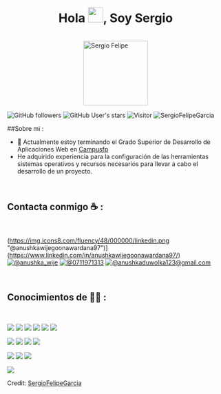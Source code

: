 

<h1 align="center">Hola <img src="https://media.giphy.com/media/hvRJCLFzcasrR4ia7z/giphy.gif" width="35">, Soy Sergio</h1>
<br>

 <div class="foto">
       <img src="![FotoPerfilSergio (2)](https://github.com/SergioFelipeGarcia/SergioFelipeGarcia/assets/117982855/b91698ae-240b-49ec-ac4a-5d150224c5aa)" width="150" alt="Sergio Felipe" style="display: block; margin: 0 auto;">
  </div> 




![GitHub followers](https://img.shields.io/github/followers/SergioFelipeGarcia?style=social) ![GitHub User's stars](https://img.shields.io/github/stars/SergioFelipeGarcia?style=social) ![Visitor](https://visitor-badge.laobi.icu/badge?page_id=SergioFelipeGarcia.repoName) <img src="https://komarev.com/ghpvc/?username=SergioFelipeGarcia" alt="SergioFelipeGarcia" />

##Sobre mi :

- 🏢 Actualmente estoy terminando el Grado Superior de Desarrollo de Aplicaciones Web en [Campusfp](https://campusfp.es/)
- He adquirido experiencia para la configuración de las herramientas sistemas operativos y recursos necesarios para llevar a cabo el desarrollo de un proyecto.

<br>

## Contacta conmigo ☕ :

<br>

(https://img.icons8.com/fluency/48/000000/linkedin.png "@anushkawijegoonawardana97")](https://www.linkedin.com/in/anushkawijegoonawardana97/) [![@anushka_wije](https://img.icons8.com/fluency/48/000000/twitter-squared.png "@anushka_wije")](https://twitter.com/anushka_wije) [![@0711971313](https://img.icons8.com/fluency/48/000000/phone-disconnected.png "@0711971313")](tel:0711971313) [![@anushkaduwolka123@gmail.com](https://img.icons8.com/fluency/48/000000/apple-mail.png "@anushkaduwolka123@gmail.com")](anushkaduwolka123@gmail.com)

<br>

## Conocimientos de 🧑‍💻 :

<br>

<img src="https://img.icons8.com/color/48/000000/html-5--v1.png"/> <img src="https://img.icons8.com/color/48/000000/css3.png"/> <img src="https://img.icons8.com/color/48/000000/sass.png"/> <img src="https://img.icons8.com/color/48/000000/javascript--v1.png"/> <img src="https://img.icons8.com/office/48/000000/react.png"/> <img src="https://img.icons8.com/color/48/000000/nextjs.png"/>

<img src="https://img.icons8.com/color/48/000000/java-coffee-cup-logo--v1.png"/> <img src="https://img.icons8.com/officel/48/000000/php-logo.png"/> <img src="https://img.icons8.com/fluency/48/000000/laravel.png"/> <img src="https://img.icons8.com/fluency/48/000000/wordpress.png"/>

<img src="https://img.icons8.com/color/48/000000/mysql-logo.png"/> <img src="https://img.icons8.com/color/48/000000/mongodb.png"/> <img src="https://img.icons8.com/color/48/000000/firebase.png"/>

<img src="https://img.icons8.com/color/48/000000/npm.png"/>

<br>



Credit: [SergioFelipeGarcia](https://github.com/SergioFelipeGarcia)



